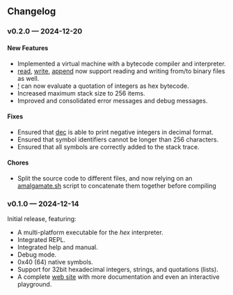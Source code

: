 <article>    <h2>Changelog</h2>    <h3>v0.2.0 &mdash; 2024-12-20</h3><h4>New Features</h4><ul>    <li>Implemented a virtual machine with a bytecode compiler and interpreter.</li>    <li><a href="https://hex.2c.fyi/spec#read-symbol">read</a>, <a href="https://hex.2c.fyi/spec#write-symbol">write</a>, <a href="https://hex.2c.fyi/spec#append-symbol">append</a> now support reading and writing from/to binary files as well.</li>    <li><a href="https://hex.2c.fyi/spec#eval-symbol">!</a> can now evaluate a quotation of integers as hex bytecode.</li>    <li>Increased maximum stack size to 256 items.</li>    <li>Improved and consolidated error messages and debug messages.</li></ul><h4>Fixes</h4><ul>    <li>Ensured that <a href="https://hex.2c.fyi/spec#dec-symbol">dec</a> is able to print negative integers in decimal format.</li>    <li>Ensured that symbol identifiers cannot be longer than 256 characters.</li>    <li>Ensured that all symbols are correctly added to the stack trace.</li></ul><h4>Chores</h4><ul>    <li>Split the source code to different files, and now relying on an <a            href="https://github.com/h3rald/hex/blob/master/scripts/amalgamate.sh">amalgamate.sh</a> script to        concatenate them together before compiling</li></ul><h3>v0.1.0 &mdash; 2024-12-14</h3><p>Initial release, featuring:</p><ul>    <li>A multi-platform executable for the <em>hex</em> interpreter.</li>    <li>Integrated REPL.</li>    <li>Integrated help and manual.</li>    <li>Debug mode.</li>    <li>0x40 (64) native symbols.</li>    <li>Support for 32bit hexadecimal integers, strings, and quotations (lists).</li>    <li>A complete <a href="https://hex.2c.fyi">web site</a> with more documentation and even an interactive playground.    </li></ul></article>